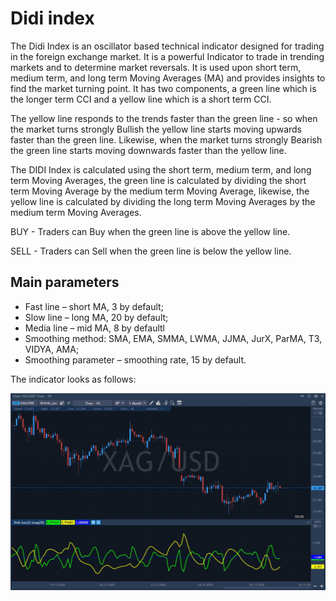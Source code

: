 # Didi index

The Didi Index is an oscillator based technical indicator designed for trading in the foreign exchange market. It is a powerful Indicator to trade in trending markets and to determine market reversals. It is used upon short term, medium term, and long term Moving Averages \(MA\) and provides insights to find the market turning point. It has two components, a green line which is the longer term CCI and a yellow line which is a short term CCI.

The yellow line responds to the trends faster than the green line - so when the market turns strongly Bullish the yellow line starts moving upwards faster than the green line. Likewise, when the market turns strongly Bearish the green line starts moving downwards faster than the yellow line.

The DIDI Index is calculated using the short term, medium term, and long term Moving Averages, the green line is calculated by dividing the short term Moving Average by the medium term Moving Average, likewise, the yellow line is calculated by dividing the long term Moving Averages by the medium term Moving Averages.

BUY - Traders can Buy when the green line is above the yellow line.

SELL - Traders can Sell when the green line is below the yellow line.

## Main parameters

* Fast line – short MA, 3 by default;
* Slow line – long MA, 20 by default;
* Media line – mid MA, 8 by defaultl
* Smoothing method: SMA, EMA, SMMA, LWMA, JJMA, JurX, ParMA, T3, VIDYA, AMA;
* Smoothing parameter – smoothing rate, 15 by default.

The indicator looks as follows:

![](../../../../.gitbook/assets/screenshot_2%20%2830%29.jpg)

